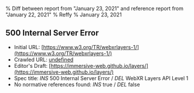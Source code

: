 % Diff between report from "January 23, 2021" and reference report from "January 22, 2021"
% Reffy
% January 23, 2021

## 500 Internal Server Error

- Initial URL: [https://www.w3.org/TR/webxrlayers-1/](https://www.w3.org/TR/webxrlayers-1/)
- Crawled URL: [undefined](undefined)
- Editor's Draft: [https://immersive-web.github.io/layers/](https://immersive-web.github.io/layers/)
- Spec title: *INS* 500 Internal Server Error / *DEL* WebXR Layers API Level 1
- No normative references found: *INS* true / *DEL* false


